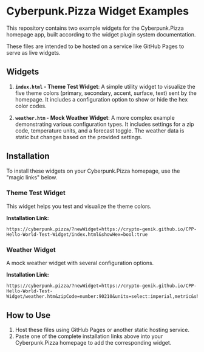 # Cyberpunk.Pizza Widget Examples

This repository contains two example widgets for the Cyberpunk.Pizza homepage app, built according to the widget plugin system documentation.

These files are intended to be hosted on a service like GitHub Pages to serve as live widgets.

## Widgets

1.  **`index.html` - Theme Test Widget**: A simple utility widget to visualize the five theme colors (primary, secondary, accent, surface, text) sent by the homepage. It includes a configuration option to show or hide the hex color codes.

2.  **`weather.htm` - Mock Weather Widget**: A more complex example demonstrating various configuration types. It includes settings for a zip code, temperature units, and a forecast toggle. The weather data is static but changes based on the provided settings.

## Installation

To install these widgets on your Cyberpunk.Pizza homepage, use the "magic links" below.

### Theme Test Widget

This widget helps you test and visualize the theme colors.

**Installation Link:**
```
https://cyberpunk.pizza/?newWidget=https://crypto-genik.github.io/CPP-Hello-World-Test-Widget/index.html&showHex=bool:true
```

### Weather Widget

A mock weather widget with several configuration options.

**Installation Link:**
```
https://cyberpunk.pizza/?newWidget=https://crypto-genik.github.io/CPP-Hello-World-Test-Widget/weather.htm&zipCode=number:90210&units=select:imperial,metric&showForecast=bool:true
```

## How to Use

1.  Host these files using GitHub Pages or another static hosting service.
2.  Paste one of the complete installation links above into your Cyberpunk.Pizza homepage to add the corresponding widget.